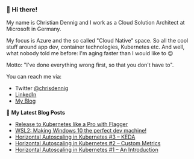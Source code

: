 ### 👋 Hi there!

My name is Christian Dennig and I work as a Cloud Solution Architect at Microsoft in Germany.

My focus is Azure and the so called "Cloud Native" space. So all the cool stuff around app dev, container technologies, Kubernetes etc. And well, what nobody told me before: I'm aging faster than I would like to 😉

Motto: "I've done everything wrong first, so that you don't have to".

You can reach me via:

- Twitter [@chrisdennig](https://twitter.com/chrisdennig)
- [LinkedIn](https://www.linkedin.com/in/christian-dennig-47427733/)
- [My Blog](https://partlycloudy.blog)

📕 **My Latest Blog Posts**

<!-- BLOG-POST-LIST:START -->
- [Release to Kubernetes like a Pro with Flagger](https://partlycloudy.blog/2020/07/08/release-to-k8s-like-a-pro-with-flagger/)
- [WSL2: Making Windows 10 the perfect dev machine!](https://partlycloudy.blog/2020/06/05/wsl2-making-windows-10-the-perfect-dev-machine/)
- [Horizontal Autoscaling in Kubernetes #3 – KEDA](https://partlycloudy.blog/2020/05/29/horizontal-autoscaling-in-kubernetes-3-keda/)
- [Horizontal Autoscaling in Kubernetes #2 – Custom Metrics](https://partlycloudy.blog/2020/05/27/horizontal-autoscaling-in-kubernetes-2-custom-metrics/)
- [Horizontal Autoscaling in Kubernetes #1 – An Introduction](https://partlycloudy.blog/2020/05/26/horizontal-autoscaling-in-kubernetes-1-an-introduction/)
<!-- BLOG-POST-LIST:END -->
